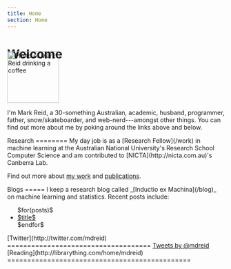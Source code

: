 ```yaml
---
title: Home
section: Home
---
```


Welcome
=======
<img class='inset right' style='margin-top: -3em;' src='/pics/mark_reid.jpg' title='Mark Reid' alt='Photo of Mark Reid drinking a coffee' width='120px' />

I'm Mark Reid, a 30-something Australian, academic, husband, programmer, father, 
snow/skateboarder, and web-nerd---amongst other things. You can find out more about 
me by poking around the links above and below.

<div class="section">
Research
========
My day job is as a [Research Fellow](/work) in machine learning at 
the Australian National University's Research School Computer Science
and am contributed to [NICTA](http://nicta.com.au)'s Canberra Lab.

Find out more about [my work](/work) and [publications](/work/pubs).
</div>

<div class="section">
Blogs
=====
I keep a research blog called _[Inductio ex Machina](/blog)_ on 
machine learning and statistics.
Recent posts include:

<ul>
$for(posts)$
  <li><a href="$url$" title="$excerpt$">$title$</a></li>
$endfor$
</ul>

</div>

<div class="section">
[Twitter](http://twitter.com/mdreid)
====================================
 <a class="twitter-timeline" href="https://twitter.com/mdreid" height="2em" data-widget-id="364574639483129859" data-chrome="nofooter noborders noheader noscrollbar transparent" data-tweet-limit="1" data-show-replies="false">Tweets by @mdreid</a>
 <script>!function(d,s,id){var js,fjs=d.getElementsByTagName(s)[0],p=/^http:/.test(d.location)?'http':'https';if(!d.getElementById(id)){js=d.createElement(s);js.id=id;js.src=p+"://platform.twitter.com/widgets.js";fjs.parentNode.insertBefore(js,fjs);}}(document,"script","twitter-wjs");</script>


</div>

<div class="section">
[Reading](http://librarything.com/home/mdreid)
==============================================

<script type="text/javascript" src="http://www.librarything.com/jswidget.php?reporton=mdreid&show=recent&header=&num=8&covers=small&text=title&tag=show&css=0&style=2&version=1"> </script>
</div>


